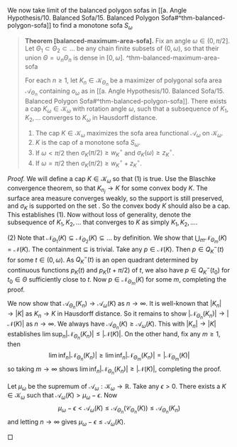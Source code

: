 We now take limit of the balanced polygon sofas in [[a. Angle Hypothesis/10. Balanced Sofa/15. Balanced Polygon Sofa#^thm-balanced-polygon-sofa]] to find a monotone sofa $S_\omega$ 

> __Theorem [balanced-maximum-area-sofa].__ Fix an angle $\omega \in (0, \pi/2]$. Let $\Theta_1 \subset \Theta_2 \subset \dots$ be any chain finite subsets of $(0, \omega)$, so that their union $\Theta = \cup_n \Theta_n$ is dense in $[0, \omega]$. ^thm-balanced-maximum-area-sofa
> 
> For each $n \geq 1$, let $K_n \in \mathcal{K}_{\Theta_n}$ be a maximizer of polygonal sofa area $\mathcal{A}_{\Theta_n}$ containing $o_\omega$ as in [[a. Angle Hypothesis/10. Balanced Sofa/15. Balanced Polygon Sofa#^thm-balanced-polygon-sofa]]. There exists a cap $K_\omega \in \mathcal{K}_\omega$ with rotation angle $\omega$, such that a subsequence of $K_1, K_2, \dots$ converges to $K_\omega$ in Hausdorff distance.
> 
> 1. The cap $K \in \mathcal{K}_\omega$ maximizes the sofa area functional $\mathcal{A}_\omega$ on $\mathcal{K}_\omega$.
> 2. $K$ is the cap of a monotone sofa $S_\omega$.
> 3. If $\omega < \pi/2$ then $\sigma_K(\pi/2) \geq w_K^\circ$ and $\sigma_K(\omega) \geq z_K^\circ$. 
> 4. If $\omega = \pi/2$ then $\sigma_K(\pi/2) \geq w_K^{\circ} + z_K^{\circ}$.

_Proof._ We will define a cap $K \in \mathcal{K}_\omega$ so that (1) is true. Use the Blaschke convergence theorem, so that $K_{n_j} \to K$ for some convex body $K$. The surface area measure converges weakly, so the support is still preserved, and $\sigma_K$ is supported on the set . So the convex body $K$ should also be a cap. This establishes (1). Now without loss of generality, denote the subsequence of $K_1, K_2, \dots$ that converges to $K$ as simply $K_1, K_2, \dots$.

(2) Note that $\mathcal{N}_{\Theta_1}(K) \subseteq \mathcal{N}_{\Theta_2}(K) \subseteq \dots$ by definition. We show that $\bigcup_{m} \mathcal{N}_{\Theta_m}(K) = \mathcal{N}(K)$. The containment $\subseteq$ is trivial. Take any $p \in \mathcal{N}(K)$. Then $p \in Q_K^-(t)$ for some $t \in (0, \omega)$. As $Q_K^-(t)$ is an open quadrant determined by continuous functions $p_K(t)$ and $p_K(t + \pi/2)$ of $t$, we also have $p \in Q_K^-(t_0)$ for $t_0 \in \Theta$ sufficiently close to $t$. Now $p \in \mathcal{N}_{\Theta_m}(K)$ for some $m$, completing the proof.

We now show that $\mathcal{A}_{\Theta_n}(K_n) \to \mathcal{A}_\omega(K)$ as $n \to \infty$. It is well-known that $|K_n| \to |K|$ as $K_n \to K$ in Hausdorff distance. So it remains to show $|\mathcal{N}_{\Theta_n}(K_n)| \to |\mathcal{N}(K)|$ as $n \to \infty$. We always have $\mathcal{A}_{\Theta_n}(K) \geq \mathcal{A}_\omega(K)$. This with $|K_n| \to |K|$ establishes $\lim \sup_n{ |\mathcal{N}_{\Theta_n}(K_n)| } \leq |\mathcal{N}(K)|$. On the other hand, fix any $m \geq 1$, then
$$
\lim \inf_{n} |\mathcal{N}_{\Theta_n}(K_n)| \geq \lim \inf_{n} |\mathcal{N}_{\Theta_m}(K_n)| =  |\mathcal{N}_{\Theta_m}(K)|
$$
so taking $m \to \infty$ shows $\lim \inf_{n} |\mathcal{N}_{\Theta_n}(K_n)| \geq |\mathcal{N}(K)|$, completing the proof.

Let $\mu_\omega$ be the supremum of $\mathcal{A}_\omega : \mathcal{K}_\omega \to \mathbb{R}$. Take any $\epsilon > 0$. There exists a $K \in \mathcal{K}_\omega$ such that $\mathcal{A}_\omega(K) > \mu_\omega - \epsilon$. Now
$$
\mu_\omega - \epsilon < \mathcal{A}_\omega(K) \leq \mathcal{A}_{\Theta_n}(\mathcal{C}_{\Theta_n}(K)) \leq \mathcal{A}_{\Theta_n}(K_n)
$$
and letting $n \to \infty$ gives $\mu_\omega - \epsilon \leq \mathcal{A}_\omega(K)$.



□